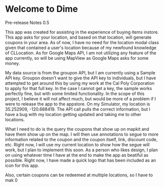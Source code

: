 #  Welcome to Dime
Pre-release Notes 0.5

This app was created for assisting in the experience of buying items instore. This app asks for your location, and based on that location, will generate coupons in your area. 
As of now, I have no need for the location modal class given that contained a user's location because of my newfound knowledge of CLLocation. As for Google Maps API, I am not utilizing any feature of the app currently, so will be using MapView as Google Maps asks for some money. 

My data source is from the groupon API, but I am currently using a Sample API key. Groupon doesn't want to give the API key to individuals, but I have attempted to get around this by using my work at the Cal Poly Corporation to apply for that full key. In the case I cannot get a key, the sample works perfectly fine, but with some limited functionality. In the scope of this project, I believe it will not affect much, but would be more of a problem if I were to release the app to the appstore.  On my Simulator, my location is 35.252909, -120.688419. The API call pulls the correct information, but I have a bug with my location getting updated and taking me to other locations. 

What I need to do is the query the coupons that show up on mapkit and have them show up on the map. I will then use annotations to segue to more information related to the coupon and the coupon itself, link, discount code, etc. Right now, I will use my current location to show how the segue will work, but I plan to implement this soon. As a person who likes design, I plan on using whatever time I have at the end to make the app as beatiful as possible. Right now, I have made a quick logo that has been included as an icon for this app. 


Also, certain coupons can be redeemed at multiple locations, so I have to mak
 0
